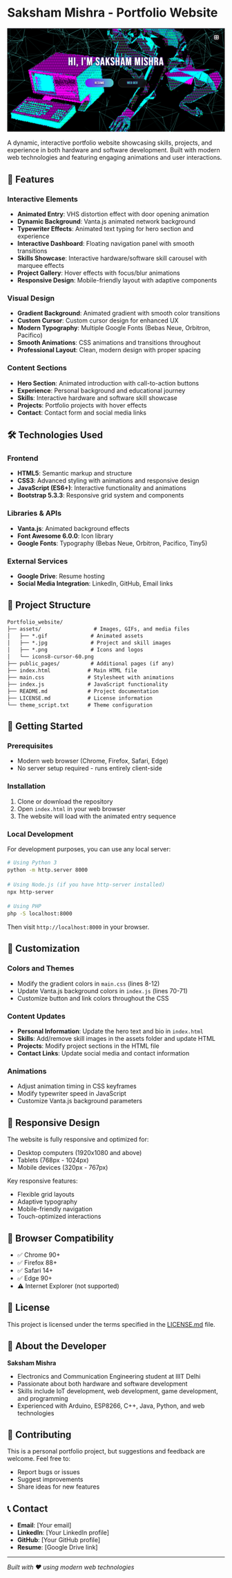 # Saksham Mishra - Portfolio Website

![Portfolio Screenshot](Screenshot%202025-06-26%20231829.png)

A dynamic, interactive portfolio website showcasing skills, projects, and experience in both hardware and software development. Built with modern web technologies and featuring engaging animations and user interactions.

## 🌟 Features

### Interactive Elements
- **Animated Entry**: VHS distortion effect with door opening animation
- **Dynamic Background**: Vanta.js animated network background
- **Typewriter Effects**: Animated text typing for hero section and experience
- **Interactive Dashboard**: Floating navigation panel with smooth transitions
- **Skills Showcase**: Interactive hardware/software skill carousel with marquee effects
- **Project Gallery**: Hover effects with focus/blur animations
- **Responsive Design**: Mobile-friendly layout with adaptive components

### Visual Design
- **Gradient Background**: Animated gradient with smooth color transitions
- **Custom Cursor**: Custom cursor design for enhanced UX
- **Modern Typography**: Multiple Google Fonts (Bebas Neue, Orbitron, Pacifico)
- **Smooth Animations**: CSS animations and transitions throughout
- **Professional Layout**: Clean, modern design with proper spacing

### Content Sections
- **Hero Section**: Animated introduction with call-to-action buttons
- **Experience**: Personal background and educational journey
- **Skills**: Interactive hardware and software skill showcase
- **Projects**: Portfolio projects with hover effects
- **Contact**: Contact form and social media links

## 🛠️ Technologies Used

### Frontend
- **HTML5**: Semantic markup and structure
- **CSS3**: Advanced styling with animations and responsive design
- **JavaScript (ES6+)**: Interactive functionality and animations
- **Bootstrap 5.3.3**: Responsive grid system and components

### Libraries & APIs
- **Vanta.js**: Animated background effects
- **Font Awesome 6.0.0**: Icon library
- **Google Fonts**: Typography (Bebas Neue, Orbitron, Pacifico, Tiny5)

### External Services
- **Google Drive**: Resume hosting
- **Social Media Integration**: LinkedIn, GitHub, Email links

## 📁 Project Structure

```
Portfolio_website/
├── assets/                 # Images, GIFs, and media files
│   ├── *.gif              # Animated assets
│   ├── *.jpg              # Project and skill images
│   ├── *.png              # Icons and logos
│   └── icons8-cursor-60.png
├── public_pages/          # Additional pages (if any)
├── index.html            # Main HTML file
├── main.css              # Stylesheet with animations
├── index.js              # JavaScript functionality
├── README.md             # Project documentation
├── LICENSE.md            # License information
└── theme_script.txt      # Theme configuration
```

## 🚀 Getting Started

### Prerequisites
- Modern web browser (Chrome, Firefox, Safari, Edge)
- No server setup required - runs entirely client-side

### Installation
1. Clone or download the repository
2. Open `index.html` in your web browser
3. The website will load with the animated entry sequence

### Local Development
For development purposes, you can use any local server:

```bash
# Using Python 3
python -m http.server 8000

# Using Node.js (if you have http-server installed)
npx http-server

# Using PHP
php -S localhost:8000
```

Then visit `http://localhost:8000` in your browser.

## 🎨 Customization

### Colors and Themes
- Modify the gradient colors in `main.css` (lines 8-12)
- Update Vanta.js background colors in `index.js` (lines 70-71)
- Customize button and link colors throughout the CSS

### Content Updates
- **Personal Information**: Update the hero text and bio in `index.html`
- **Skills**: Add/remove skill images in the assets folder and update HTML
- **Projects**: Modify project sections in the HTML file
- **Contact Links**: Update social media and contact information

### Animations
- Adjust animation timing in CSS keyframes
- Modify typewriter speed in JavaScript
- Customize Vanta.js background parameters

## 📱 Responsive Design

The website is fully responsive and optimized for:
- Desktop computers (1920x1080 and above)
- Tablets (768px - 1024px)
- Mobile devices (320px - 767px)

Key responsive features:
- Flexible grid layouts
- Adaptive typography
- Mobile-friendly navigation
- Touch-optimized interactions

## 🔧 Browser Compatibility

- ✅ Chrome 90+
- ✅ Firefox 88+
- ✅ Safari 14+
- ✅ Edge 90+
- ⚠️ Internet Explorer (not supported)

## 📄 License

This project is licensed under the terms specified in the [LICENSE.md](LICENSE.md) file.

## 👤 About the Developer

**Saksham Mishra**
- Electronics and Communication Engineering student at IIIT Delhi
- Passionate about both hardware and software development
- Skills include IoT development, web development, game development, and programming
- Experienced with Arduino, ESP8266, C++, Java, Python, and web technologies

## 🤝 Contributing

This is a personal portfolio project, but suggestions and feedback are welcome. Feel free to:
- Report bugs or issues
- Suggest improvements
- Share ideas for new features

## 📞 Contact

- **Email**: [Your email]
- **LinkedIn**: [Your LinkedIn profile]
- **GitHub**: [Your GitHub profile]
- **Resume**: [Google Drive link]

---

*Built with ❤️ using modern web technologies* 
